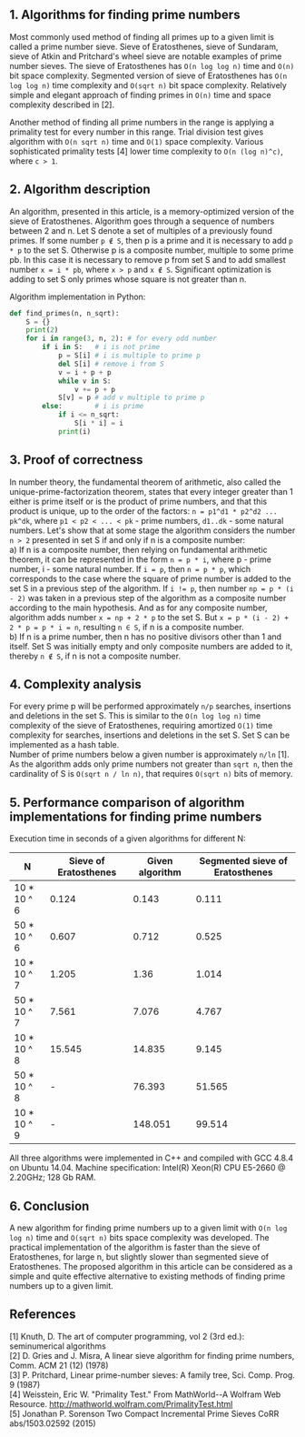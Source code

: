 ## 1. Algorithms for finding prime numbers
Most commonly used method of finding all primes up to a given limit is called a prime number sieve.
Sieve of Eratosthenes, sieve of Sundaram, sieve of Atkin and Pritchard's wheel sieve are notable examples of prime number sieves.
The sieve of Eratosthenes has `O(n log log n)` time and `O(n)` bit space complexity. Segmented version of sieve of Eratosthenes has `O(n log log n)` time complexity and `O(sqrt n)` bit space complexity.
Relatively simple and elegant approach of finding primes in `O(n)` time and space complexity described in [2].

Another method of finding all prime numbers in the range is applying a primality test for every number in this range. Trial division test gives algorithm with `O(n sqrt n)` time and `O(1)` space complexity. Various sophisticated primality tests [4] lower time complexity to `O(n (log n)^c)`, where `c > 1`.

## 2. Algorithm description
An algorithm, presented in this article, is a memory-optimized version of the sieve of Eratosthenes. Algorithm goes through a sequence of numbers between 2 and n. Let S denote a set of multiples of a previously found primes. If some number `p ∉ S`, then p is a prime and it is necessary to add `p * p` to the set S. Otherwise p is a composite number, multiple to some prime pb. In this case it is necessary to remove p from set S and to add smallest number `x = i * pb`, where `x > p` and `x ∉ S`.
Significant optimization is adding to set S only primes whose square is not greater than n.

Algorithm implementation in Python:

```python
def find_primes(n, n_sqrt):
    S = {}
    print(2)
    for i in range(3, n, 2): # for every odd number
        if i in S:   # i is not prime
            p = S[i] # i is multiple to prime p
            del S[i] # remove i from S
            v = i + p + p
            while v in S:
                v += p + p
            S[v] = p # add v multiple to prime p
        else:        # i is prime
            if i <= n_sqrt:
                S[i * i] = i
            print(i)
```

## 3. Proof of correctness
In number theory, the fundamental theorem of arithmetic, also called the unique-prime-factorization theorem, states that every integer greater than 1 either is prime itself or is the product of prime numbers, and that this product is unique, up to the order of the factors:
`n = p1^d1 * p2^d2 ... pk^dk`, where `p1 < p2 < ... < pk` - prime numbers, `d1..dk` - some natural numbers.
Let's show that at some stage the algorithm considers the number `n > 2` presented in set S if and only if n is a composite number: <br />
a) If n is a composite number, then relying on fundamental arithmetic theorem, it can be represented in the form `n = p * i`, where p - prime number, i - some natural number. If `i = p`, then `n = p * p`, which corresponds to the case where the square of prime number is added to the set S in a previous step of the algorithm. If `i != p`, then number `np = p * (i - 2)` was taken in a previous step of the algorithm as a composite number according to the main hypothesis. And as for any composite number, algorithm adds number `x = np + 2 * p` to the set S. But `x = p * (i - 2) + 2 * p = p * i = n`, resulting `n ∈ S`, if n is a composite number. <br />
b) If n is a prime number, then n has no positive divisors other than 1 and itself. Set S was initially empty and only composite numbers are added to it, thereby `n ∉ S`, if n is not a composite number.

## 4. Complexity analysis
For every prime p will be performed approximately `n/p` searches, insertions and deletions in the set S.
This is similar to the `O(n log log n)` time complexity of the sieve of Eratosthenes, requiring amortized `O(1)` time complexity for searches, insertions and deletions in the set S. Set S can be implemented as a hash table. <br />
Number of prime numbers below a given number is approximately `n/ln` [1]. As the algorithm adds only prime numbers not greater than `sqrt n`, then the cardinality of S is `O(sqrt n / ln n)`, that requires `O(sqrt n)` bits of memory.

## 5. Performance comparison of algorithm implementations for finding prime numbers

Execution time in seconds of a given algorithms for different N:

N | Sieve of Eratosthenes | Given algorithm | Segmented sieve of Eratosthenes
--- | --- | --- | ---
10 * 10 ^ 6 | 0.124 | 0.143 | 0.111
50 * 10 ^ 6 | 0.607 | 0.712 | 0.525
10 * 10 ^ 7 | 1.205 | 1.36 | 1.014
50 * 10 ^ 7 | 7.561 | 7.076 | 4.767
10 * 10 ^ 8 | 15.545 | 14.835 | 9.145
50 * 10 ^ 8 | - | 76.393 | 51.565
10 * 10 ^ 9 | - | 148.051 | 99.514

All three algorithms were implemented in C++ and compiled with GCC 4.8.4 on Ubuntu 14.04.
Machine specification: Intel(R) Xeon(R) CPU E5-2660 @ 2.20GHz; 128 Gb RAM.

## 6. Conclusion
A new algorithm for finding prime numbers up to a given limit with `O(n log log n)` time and `O(sqrt n)` bits space complexity was developed. The practical implementation of the algorithm is faster than the sieve of Eratosthenes, for large n, but slightly slower than segmented sieve of Eratosthenes. The proposed algorithm in this article can be considered as a simple and quite effective alternative to existing methods of finding prime numbers up to a given limit.

## References

[1] Knuth, D. The art of computer programming, vol 2 (3rd ed.): seminumerical algorithms <br />
[2] D. Gries and J. Misra, A linear sieve algorithm for finding prime numbers, Comm. ACM 21 (12) (1978) <br />
[3] P. Pritchard, Linear prime-number sieves: A family tree, Sci. Comp. Prog. 9 (1987) <br />
[4] Weisstein, Eric W. "Primality Test." From MathWorld--A Wolfram Web Resource. http://mathworld.wolfram.com/PrimalityTest.html <br />
[5] Jonathan P. Sorenson Two Compact Incremental Prime Sieves CoRR abs/1503.02592 (2015)
